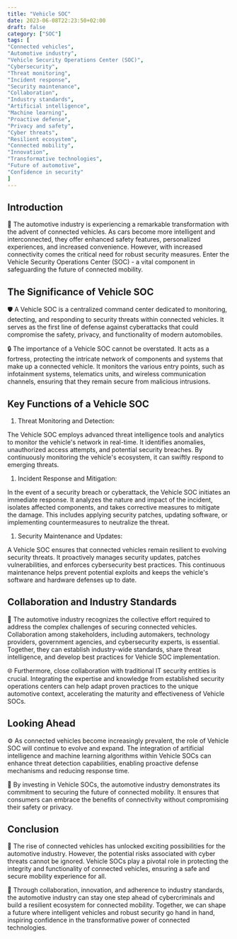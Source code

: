 ```yaml
---
title: "Vehicle SOC"
date: 2023-06-08T22:23:50+02:00
draft: false
category: ["SOC"]
tags: [
"Connected vehicles",
"Automotive industry",
"Vehicle Security Operations Center (SOC)",
"Cybersecurity",
"Threat monitoring",
"Incident response",
"Security maintenance",
"Collaboration",
"Industry standards",
"Artificial intelligence",
"Machine learning",
"Proactive defense",
"Privacy and safety",
"Cyber threats",
"Resilient ecosystem",
"Connected mobility",
"Innovation",
"Transformative technologies",
"Future of automotive",
"Confidence in security"
]
---
```


## Introduction



🚗 The automotive industry is experiencing a remarkable transformation with the advent of connected vehicles. As cars become more intelligent and interconnected, they offer enhanced safety features, personalized experiences, and increased convenience. However, with increased connectivity comes the critical need for robust security measures. Enter the Vehicle Security Operations Center (SOC) - a vital component in safeguarding the future of connected mobility.



## The Significance of Vehicle SOC



🛡️ A Vehicle SOC is a centralized command center dedicated to monitoring, detecting, and responding to security threats within connected vehicles. It serves as the first line of defense against cyberattacks that could compromise the safety, privacy, and functionality of modern automobiles.



🔒 The importance of a Vehicle SOC cannot be overstated. It acts as a fortress, protecting the intricate network of components and systems that make up a connected vehicle. It monitors the various entry points, such as infotainment systems, telematics units, and wireless communication channels, ensuring that they remain secure from malicious intrusions.



## Key Functions of a Vehicle SOC



1. Threat Monitoring and Detection:

The Vehicle SOC employs advanced threat intelligence tools and analytics to monitor the vehicle's network in real-time. It identifies anomalies, unauthorized access attempts, and potential security breaches. By continuously monitoring the vehicle's ecosystem, it can swiftly respond to emerging threats.



1. Incident Response and Mitigation:

In the event of a security breach or cyberattack, the Vehicle SOC initiates an immediate response. It analyzes the nature and impact of the incident, isolates affected components, and takes corrective measures to mitigate the damage. This includes applying security patches, updating software, or implementing countermeasures to neutralize the threat.



1. Security Maintenance and Updates:

A Vehicle SOC ensures that connected vehicles remain resilient to evolving security threats. It proactively manages security updates, patches vulnerabilities, and enforces cybersecurity best practices. This continuous maintenance helps prevent potential exploits and keeps the vehicle's software and hardware defenses up to date.



## Collaboration and Industry Standards



🤝 The automotive industry recognizes the collective effort required to address the complex challenges of securing connected vehicles. Collaboration among stakeholders, including automakers, technology providers, government agencies, and cybersecurity experts, is essential. Together, they can establish industry-wide standards, share threat intelligence, and develop best practices for Vehicle SOC implementation.



🌐 Furthermore, close collaboration with traditional IT security entities is crucial. Integrating the expertise and knowledge from established security operations centers can help adapt proven practices to the unique automotive context, accelerating the maturity and effectiveness of Vehicle SOCs.



## Looking Ahead



⚙️ As connected vehicles become increasingly prevalent, the role of Vehicle SOC will continue to evolve and expand. The integration of artificial intelligence and machine learning algorithms within Vehicle SOCs can enhance threat detection capabilities, enabling proactive defense mechanisms and reducing response time.



💪 By investing in Vehicle SOCs, the automotive industry demonstrates its commitment to securing the future of connected mobility. It ensures that consumers can embrace the benefits of connectivity without compromising their safety or privacy.



## Conclusion



🔐 The rise of connected vehicles has unlocked exciting possibilities for the automotive industry. However, the potential risks associated with cyber threats cannot be ignored. Vehicle SOCs play a pivotal role in protecting the integrity and functionality of connected vehicles, ensuring a safe and secure mobility experience for all.



🌟 Through collaboration, innovation, and adherence to industry standards, the automotive industry can stay one step ahead of cybercriminals and build a resilient ecosystem for connected mobility. Together, we can shape a future where intelligent vehicles and robust security go hand in hand, inspiring confidence in the transformative power of connected technologies.